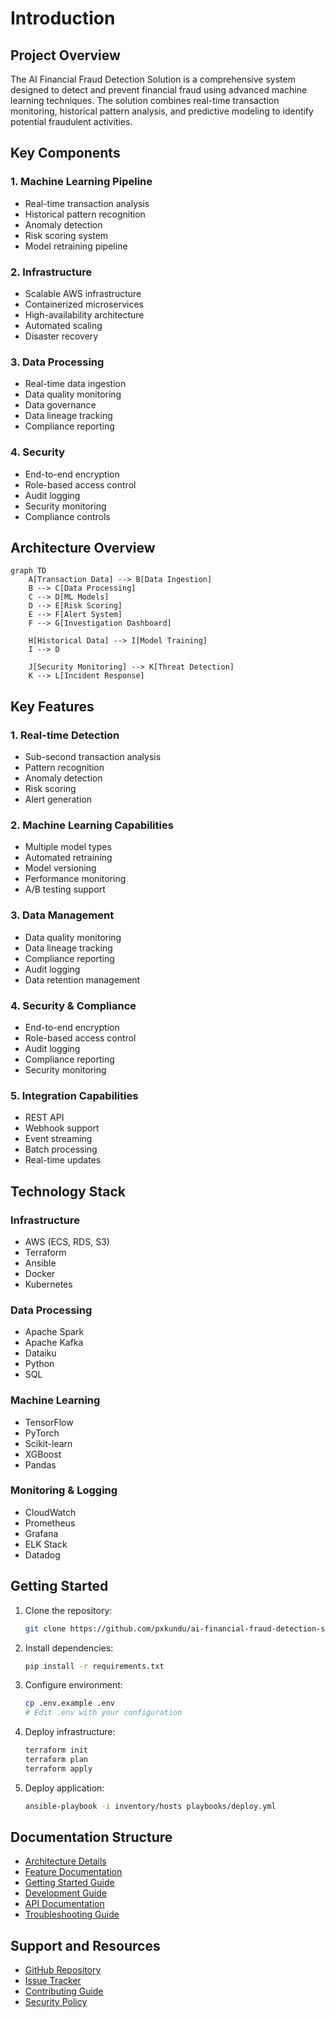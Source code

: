 # Introduction

## Project Overview

The AI Financial Fraud Detection Solution is a comprehensive system designed to detect and prevent financial fraud using advanced machine learning techniques. The solution combines real-time transaction monitoring, historical pattern analysis, and predictive modeling to identify potential fraudulent activities.

## Key Components

### 1. Machine Learning Pipeline
- Real-time transaction analysis
- Historical pattern recognition
- Anomaly detection
- Risk scoring system
- Model retraining pipeline

### 2. Infrastructure
- Scalable AWS infrastructure
- Containerized microservices
- High-availability architecture
- Automated scaling
- Disaster recovery

### 3. Data Processing
- Real-time data ingestion
- Data quality monitoring
- Data governance
- Data lineage tracking
- Compliance reporting

### 4. Security
- End-to-end encryption
- Role-based access control
- Audit logging
- Security monitoring
- Compliance controls

## Architecture Overview

```mermaid
graph TD
    A[Transaction Data] --> B[Data Ingestion]
    B --> C[Data Processing]
    C --> D[ML Models]
    D --> E[Risk Scoring]
    E --> F[Alert System]
    F --> G[Investigation Dashboard]
    
    H[Historical Data] --> I[Model Training]
    I --> D
    
    J[Security Monitoring] --> K[Threat Detection]
    K --> L[Incident Response]
```

## Key Features

### 1. Real-time Detection
- Sub-second transaction analysis
- Pattern recognition
- Anomaly detection
- Risk scoring
- Alert generation

### 2. Machine Learning Capabilities
- Multiple model types
- Automated retraining
- Model versioning
- Performance monitoring
- A/B testing support

### 3. Data Management
- Data quality monitoring
- Data lineage tracking
- Compliance reporting
- Audit logging
- Data retention management

### 4. Security & Compliance
- End-to-end encryption
- Role-based access control
- Audit logging
- Compliance reporting
- Security monitoring

### 5. Integration Capabilities
- REST API
- Webhook support
- Event streaming
- Batch processing
- Real-time updates

## Technology Stack

### Infrastructure
- AWS (ECS, RDS, S3)
- Terraform
- Ansible
- Docker
- Kubernetes

### Data Processing
- Apache Spark
- Apache Kafka
- Dataiku
- Python
- SQL

### Machine Learning
- TensorFlow
- PyTorch
- Scikit-learn
- XGBoost
- Pandas

### Monitoring & Logging
- CloudWatch
- Prometheus
- Grafana
- ELK Stack
- Datadog

## Getting Started

1. Clone the repository:
   ```bash
   git clone https://github.com/pxkundu/ai-financial-fraud-detection-solution.git
   ```

2. Install dependencies:
   ```bash
   pip install -r requirements.txt
   ```

3. Configure environment:
   ```bash
   cp .env.example .env
   # Edit .env with your configuration
   ```

4. Deploy infrastructure:
   ```bash
   terraform init
   terraform plan
   terraform apply
   ```

5. Deploy application:
   ```bash
   ansible-playbook -i inventory/hosts playbooks/deploy.yml
   ```

## Documentation Structure

- [Architecture Details](architecture.md)
- [Feature Documentation](features.md)
- [Getting Started Guide](../getting-started/prerequisites.md)
- [Development Guide](../development/guide.md)
- [API Documentation](../api/reference.md)
- [Troubleshooting Guide](../troubleshooting/common-issues.md)

## Support and Resources

- [GitHub Repository](https://github.com/pxkundu/ai-financial-fraud-detection-solution)
- [Issue Tracker](https://github.com/pxkundu/ai-financial-fraud-detection-solution/issues)
- [Contributing Guide](../development/contributing.md)
- [Security Policy](../security.md) 